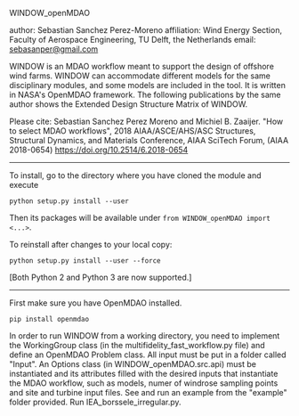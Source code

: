 WINDOW_openMDAO

author: Sebastian Sanchez Perez-Moreno
affiliation: Wind Energy Section, Faculty of Aerospace Engineering, TU Delft, the Netherlands
email: sebasanper@gmail.com

WINDOW is an MDAO workflow meant to support the design of offshore wind farms. WINDOW can accommodate different models for the same disciplinary modules, and some models are included in the tool.
It is written in NASA's OpenMDAO framework.
The following publications by the same author shows the Extended Design Structure Matrix of WINDOW.

Please cite:
Sebastian Sanchez Perez Moreno and Michiel B. Zaaijer. "How to select MDAO workflows", 2018 AIAA/ASCE/AHS/ASC Structures, Structural Dynamics, and Materials Conference, AIAA SciTech Forum, (AIAA 2018-0654) 
https://doi.org/10.2514/6.2018-0654 


---------------------------------------------------

To install, go to the directory where you have cloned the module and execute

    python setup.py install --user

Then its packages will be available under `from WINDOW_openMDAO import <...>`.

To reinstall after changes to your local copy:

    python setup.py install --user --force

[Both Python 2 and Python 3 are now supported.]

---------------------------------------------------

First make sure you have OpenMDAO installed.

    pip install openmdao


In order to run WINDOW from a working directory, you need to implement the WorkingGroup class (in the multifidelity_fast_workflow.py file) and define an OpenMDAO Problem class. All input must be put in a folder called "Input". An Options class (in WINDOW_openMDAO.src.api) must be instantiated and its attributes filled with the desired inputs that instantiate the MDAO workflow, such as models, numer of windrose sampling points and site and turbine input files. See and run an example from the "example" folder provided. Run IEA_borssele_irregular.py.
